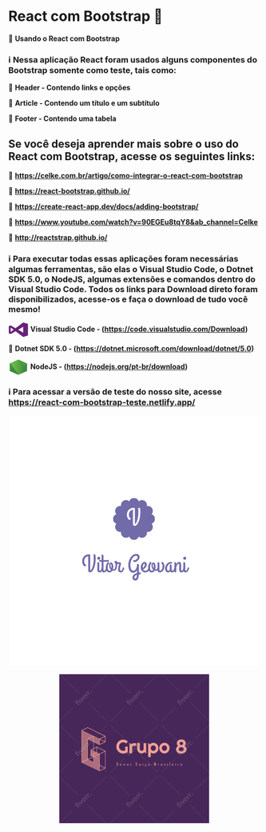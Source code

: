 # React com Bootstrap :open_file_folder:
:bookmark_tabs: **Usando o React com Bootstrap**


### :information_source: **Nessa aplicação React foram usados alguns componentes do Bootstrap somente como teste, tais como:**

:pushpin: **Header - Contendo links e opções**

:pushpin: **Article - Contendo um título e um subtítulo**

:pushpin: **Footer - Contendo uma tabela**

## Se você deseja aprender mais sobre o uso do React com Bootstrap, acesse os seguintes links:

:link: **https://celke.com.br/artigo/como-integrar-o-react-com-bootstrap**

:link: **https://react-bootstrap.github.io/**

:link: **https://create-react-app.dev/docs/adding-bootstrap/**

:link: **https://www.youtube.com/watch?v=90EGEu8tqY8&ab_channel=Celke**

:link: **http://reactstrap.github.io/**

### :information_source: **Para executar todas essas aplicações foram necessárias algumas ferramentas, são elas o Visual Studio Code, o Dotnet SDK 5.0, o NodeJS, algumas extensões e comandos dentro do Visual Studio Code. Todos os links para Download direto foram disponibilizados, acesse-os e faça o download de tudo você mesmo!**

<img align="center" alt="icon-js" height="30" width="40" src="https://raw.githubusercontent.com/devicons/devicon/master/icons/visualstudio/visualstudio-plain.svg" style="max-width:100%;"></img> **Visual Studio Code - (https://code.visualstudio.com/Download)**

:link: **Dotnet SDK 5.0 - (https://dotnet.microsoft.com/download/dotnet/5.0)**

<img align="center" alt="icon-vs" height="30" width="40" src="https://raw.githubusercontent.com/devicons/devicon/master/icons/nodejs/nodejs-original.svg" style="max-width:100%;"></img> **NodeJS - (https://nodejs.org/pt-br/download)**

### :information_source: Para acessar a versão de teste do nosso site, acesse https://react-com-bootstrap-teste.netlify.app/

<p align="center">
  <img src="/V.png">
  </p>
  <p align="center">
  <img width="300px" height"=300px" src="/logo_gp8.png">
  </p>
